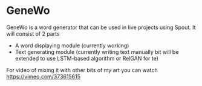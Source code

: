 # GeneWo
GeneWo is a word generator that can be used  in live projects using Spout.
It will consist of 2 parts
* A word displaying module (currently working)
* Text generating module (currently writing text manually bit will be extended to use LSTM-based algorithm or RelGAN for te)

For video of mixing it with other bits of my art you can watch https://vimeo.com/373615615
